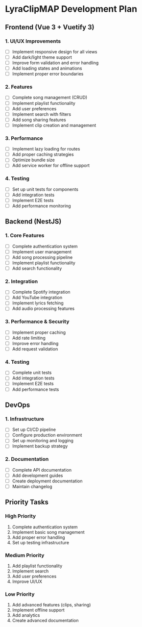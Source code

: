 # LyraClipMAP Development Plan

## Frontend (Vue 3 + Vuetify 3)

### 1. UI/UX Improvements
- [ ] Implement responsive design for all views
- [ ] Add dark/light theme support
- [ ] Improve form validation and error handling
- [ ] Add loading states and animations
- [ ] Implement proper error boundaries

### 2. Features
- [ ] Complete song management (CRUD)
- [ ] Implement playlist functionality
- [ ] Add user preferences
- [ ] Implement search with filters
- [ ] Add song sharing features
- [ ] Implement clip creation and management

### 3. Performance
- [ ] Implement lazy loading for routes
- [ ] Add proper caching strategies
- [ ] Optimize bundle size
- [ ] Add service worker for offline support

### 4. Testing
- [ ] Set up unit tests for components
- [ ] Add integration tests
- [ ] Implement E2E tests
- [ ] Add performance monitoring

## Backend (NestJS)

### 1. Core Features
- [ ] Complete authentication system
- [ ] Implement user management
- [ ] Add song processing pipeline
- [ ] Implement playlist functionality
- [ ] Add search functionality

### 2. Integration
- [ ] Complete Spotify integration
- [ ] Add YouTube integration
- [ ] Implement lyrics fetching
- [ ] Add audio processing features

### 3. Performance & Security
- [ ] Implement proper caching
- [ ] Add rate limiting
- [ ] Improve error handling
- [ ] Add request validation

### 4. Testing
- [ ] Complete unit tests
- [ ] Add integration tests
- [ ] Implement E2E tests
- [ ] Add performance tests

## DevOps

### 1. Infrastructure
- [ ] Set up CI/CD pipeline
- [ ] Configure production environment
- [ ] Set up monitoring and logging
- [ ] Implement backup strategy

### 2. Documentation
- [ ] Complete API documentation
- [ ] Add development guides
- [ ] Create deployment documentation
- [ ] Maintain changelog

## Priority Tasks

### High Priority
1. Complete authentication system
2. Implement basic song management
3. Add proper error handling
4. Set up testing infrastructure

### Medium Priority
1. Add playlist functionality
2. Implement search
3. Add user preferences
4. Improve UI/UX

### Low Priority
1. Add advanced features (clips, sharing)
2. Implement offline support
3. Add analytics
4. Create advanced documentation 